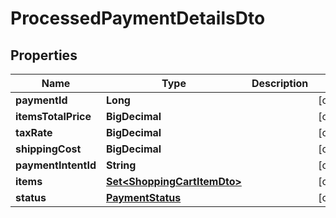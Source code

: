 

# ProcessedPaymentDetailsDto


## Properties

| Name | Type | Description | Notes |
|------------ | ------------- | ------------- | -------------|
|**paymentId** | **Long** |  |  [optional] |
|**itemsTotalPrice** | **BigDecimal** |  |  [optional] |
|**taxRate** | **BigDecimal** |  |  [optional] |
|**shippingCost** | **BigDecimal** |  |  [optional] |
|**paymentIntentId** | **String** |  |  [optional] |
|**items** | [**Set&lt;ShoppingCartItemDto&gt;**](ShoppingCartItemDto.md) |  |  [optional] |
|**status** | [**PaymentStatus**](PaymentStatus.md) |  |  [optional] |



